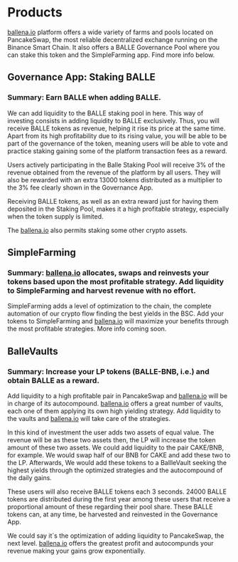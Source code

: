 # Products

[ballena.io](https://ballena.io/) platform offers a wide variety of farms and pools located on PancakeSwap, the most reliable decentralized exchange running on the Binance Smart Chain. It also offers a BALLE Governance Pool where you can stake this token and the SimpleFarming app. Find more info below.



## Governance App: Staking BALLE

### Summary: Earn BALLE when adding BALLE.

We can add liquidity to the BALLE staking pool in here. This way of investing consists in adding liquidity to BALLE exclusively. Thus, you will receive BALLE tokens as revenue, helping it rise its price at the same time. Apart from its high profitability due to its rising value, you will be able to be part of the governance of the token, meaning users will be able to vote and practice staking gaining some of the platform transaction fees as a reward.

Users actively participating in the Balle Staking Pool will receive 3% of the revenue obtained from the revenue of the platform by all users. They will also be rewarded with an extra 13000 tokens distributed as a multiplier to the 3% fee clearly shown in the Governance App.

Receiving BALLE tokens, as well as an extra reward just for having them deposited in the Staking Pool, makes it a high profitable strategy, especially when the token supply is limited.

The [ballena.io](https://ballena.io/) also permits staking some other crypto assets.



## SimpleFarming

### Summary: [ballena.io](https://ballena.io/) allocates, swaps and reinvests your tokens based upon the most profitable strategy. Add liquidity to SimpleFarming and harvest revenue with no effort.

SimpleFarming adds a level of optimization to the chain, the complete automation of our crypto flow finding the best yields in the BSC. Add your tokens to SimpleFarming and [ballena.io](https://ballena.io/) will maximize your benefits through the most profitable strategies. More info coming soon.



## BalleVaults

### Summary: Increase your LP tokens \(BALLE-BNB, i.e.\) and obtain BALLE as a reward.

Add liquidity to a high profitable pair in PancakeSwap and [ballena.io](https://ballena.io/) will be in charge of its autocompound. [ballena.io](https://ballena.io/) offers a great number of vaults, each one of them applying its own high yielding strategy. Add liquidity to the vaults and [ballena.io](https://ballena.io/) will take care of the strategies.

In this kind of investment the user adds two assets of equal value. The revenue will be as these two assets then, the LP will increase the token amount of these two assets. We could add liquidity to the pair CAKE/BNB, for example. We would swap half of our BNB for CAKE and add these two to the LP. Afterwards, We would add these tokens to a BallleVault seeking the highest yields through the optimized strategies and the autocompound of the daily gains.

These users will also receive BALLE tokens each 3 seconds. 24000 BALLE tokens are distributed during the first year among these users that receive a proportional amount of these regarding their pool share. These BALLE tokens can, at any time, be harvested and reinvested in the Governance App.

We could say it´s the optimization of adding liquidity to PancakeSwap, the next level. [ballena.io](https://ballena.io/) offers the greatest profit and autocompunds your revenue making your gains grow exponentially.





